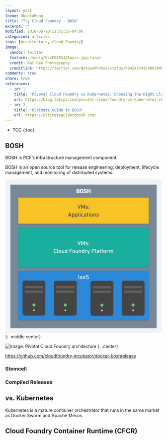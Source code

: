 ```yaml
---
layout: post
theme: UbuntuMono
title: "Try Cloud Foundry - BOSH"
excerpt: ""
modified: 2018-05-10T11:51:25-04:00
categories: articles
tags: [Architecture, Cloud Foundry]
image:
  vendor: twitter
  feature: /media/DcxFO1EX4AIpyci.jpg:large
  credit: Nat Geo Photography‏
  creditlink: https://twitter.com/NatGeoPhotos/status/994245741240639488
comments: true
share: true
references:
  - id: 1
    title: "Pivotal Cloud Foundry vs Kubernetes: Choosing The Right Cloud-Native Application Deployment Platform"
    url: https://blog.takipi.com/pivotal-cloud-foundry-vs-kubernetes-choosing-the-right-cloud-native-application-deployment-platform/
  - id: 2
    title: "Ultimate Guide to BOSH"
    url: https://ultimateguidetobosh.com/
---
```


* TOC
{:toc}

## BOSH
BOSH is PCF’s infrastructure management component.

BOSH is an open source tool for release engineering, deployment, lifecycle management, and monitoring of distributed systems.

![Image: Cloud Foundry BOSH CF Architecture](/images/cloud/cf/cloudfoundry-bosh-cloudfoundry-architecture.png "Cloud Foundry BOSH CF Architecture")
{: .middle.center}

![Image: Pivotal Cloud Foundry architecture](https://384uqqh5pka2ma24ild282mv-wpengine.netdna-ssl.com/wp-content/uploads/2017/12/pcf-commercialization-1.png "Pivotal Cloud Foundry architecture")
{: .center}


https://github.com/cloudfoundry-incubator/docker-boshrelease

### Stemcell

### Compiled Releases

## vs. Kubernetes
Kubernetes is a mature container orchestrator that runs in the same market as Docker Swarm and Apache Mesos.

## Cloud Foundry Container Runtime (CFCR)
